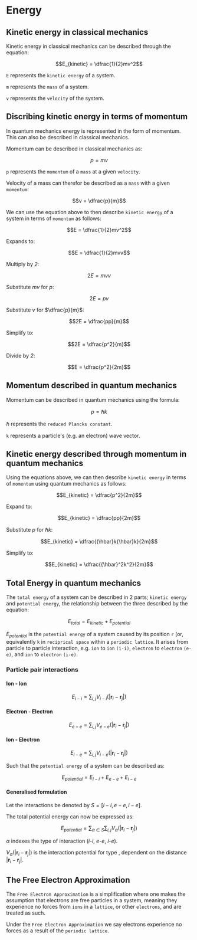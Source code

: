# Energy

## Kinetic energy in classical mechanics

Kinetic energy in classical mechanics can be described through the equation:

$$E_{kinetic} = \dfrac{1}{2}mv^2$$

`E` represents the `kinetic energy` of a system.

`m` represents the `mass` of a system.

`v` represents the `velocity` of the system.

## Discribing kinetic energy in terms of momentum

In quantum mechanics energy is represented in the form of momentum. This can also be described in classical mechanics.

Momentum can be described in classical mechanics as:

$$p = mv$$

`p` represents the `momentum` of a `mass` at a given `velocity`.

Velocity of a mass can therefor be described as a `mass` with a given `momentum`:

$$v = \dfrac{p}{m}$$

We can use the equation above to then describe `kinetic energy` of a system in terms of `momentum` as follows:

$$E = \dfrac{1}{2}mv^2$$

Expands to:

$$E = \dfrac{1}{2}mvv$$

Multiply by _2_:

$$2E = mvv$$

Substitute _mv_ for _p_:

$$2E = pv$$

Substitute _v_ for $\dfrac{p}{m}$:

$$2E = \dfrac{pp}{m}$$

Simplify to:

$$2E = \dfrac{p^2}{m}$$

Divide by _2_:

$$E = \dfrac{p^2}{2m}$$

## Momentum described in quantum mechanics

Momentum can be described in quantum mechanics using the formula:

$$p = {\hbar}k$$

${\hbar}$ represents the `reduced Plancks constant`.

`k` represents a particle's (e.g. an electron) wave vector.

## Kinetic energy described through momentum in quantum mechanics

Using the equations above, we can then describe `kinetic energy` in terms of `momentum` using quantum mechanics as follows:

$$E_{kinetic} = \dfrac{p^2}{2m}$$

Expand to:

$$E_{kinetic} = \dfrac{pp}{2m}$$

Substitute _p_ for ${\hbar}k$:

$$E_{kinetic} = \dfrac{{\hbar}k{\hbar}k}{2m}$$

Simplify to:

$$E_{kinetic} = \dfrac{{\hbar}^2k^2}{2m}$$

## Total Energy in quantum mechanics

The `total energy` of a system can be described in 2 parts; `kinetic energy` and `potential energy`, the relationship between the three described by the equation:

$$E_{total} = E_{kinetic} + E_{potential}$$

$E_{potential}$ is the `potential energy` of a system caused by its position `r` (or, equivalently `k` in `reciprical space` within a `periodic lattice`. It arises from particle to particle interaction, e.g. `ion` to `ion` `(i-i)`, `electron` to `electron` `(e-e)`, and `ion` to `electron` `(i-e)`.

### Particle pair interactions

#### Ion - Ion

$$E_{i-i} = \sum_{i,j} V_{i-i}(|\mathbf{r}_i - \mathbf{r}_j|)$$

#### Electron - Electron

$$E_{e-e} = \sum_{i,j} V_{e-e}(|\mathbf{r}_i - \mathbf{r}_j|)$$

#### Ion - Electron

$$E_{i-e} = \sum_{i,j} V_{i-e}(|\mathbf{r}_i - \mathbf{r}_j|)$$

Such that the `potential energy` of a system can be described as:

$$E_{potential} = E_{i-i} + E_{e-e} + E_{i-e}$$

#### Generalised formulation

Let the interactions be denoted by $S = [i-i, e-e, i-e]$.

The total potential energy can now be expressed as:

$$E_{potential} = \sum_{\alpha \in S} \sum_{i,j} V_{\alpha}(|\mathbf{r}_i - \mathbf{r}_j|)$$

${\alpha}$ indexes the type of interaction (_i-i_, _e-e_, _i-e_).

$V_{\alpha}(|\mathbf{r}_i - \mathbf{r}_j|)$ is the interaction potential for type , dependent on the distance $|\mathbf{r}_i - \mathbf{r}_j|$.

## The Free Electron Approximation

The `Free Electron Approximation` is a simplification where one makes the assumption that electrons are free particles in a system, meaning they experience no forces from `ions` in a `lattice`, or other `electrons`, and are treated as such.

Under the `Free Electron Approximation` we say electrons experience no forces as a result of the `periodic lattice`.
